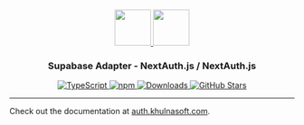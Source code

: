 <p align="center">
  <br/>
  <a href="https://auth.khulnasoft.com" target="_blank">
    <img height="64px" src="https://auth.khulnasoft.com/img/logo-sm.png" />
  </a>
  <a href="https://supabase.com" target="_blank">
    <img height="64px" src="https://auth.khulnasoft.com/img/adapters/supabase.svg"/>
  </a>
  <h3 align="center"><b>Supabase Adapter</b> - NextAuth.js / NextAuth.js</a></h3>
  <p align="center" style="align: center;">
    <a href="https://npm.im/@nextauth.js/supabase-adapter">
      <img src="https://img.shields.io/badge/TypeScript-blue?style=flat-square" alt="TypeScript" />
    </a>
    <a href="https://npm.im/@nextauth.js/supabase-adapter">
      <img alt="npm" src="https://img.shields.io/npm/v/@nextauth.js/supabase-adapter?color=green&label=@nextauth.js/supabase-adapter&style=flat-square">
    </a>
    <a href="https://www.npmtrends.com/@nextauth.js/supabase-adapter">
      <img src="https://img.shields.io/npm/dm/@nextauth.js/supabase-adapter?label=%20downloads&style=flat-square" alt="Downloads" />
    </a>
    <a href="https://github.com/khulnasoft/nextdev/stargazers">
      <img src="https://img.shields.io/github/stars/khulnasoft/nextdev?style=flat-square" alt="GitHub Stars" />
    </a>
  </p>
</p>

---

Check out the documentation at [auth.khulnasoft.com](https://auth.khulnasoft.com/reference/adapter/supabase).
